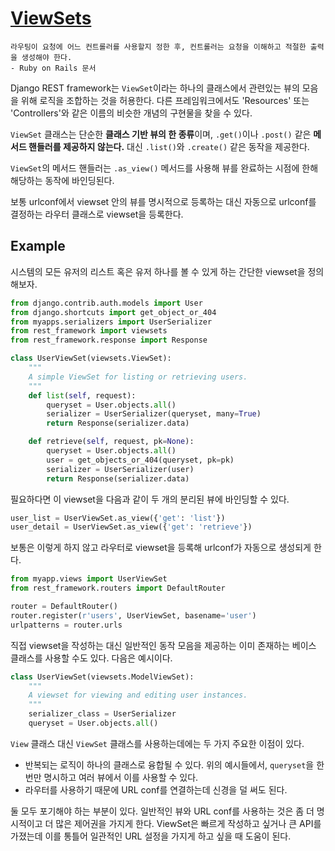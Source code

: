 # [ViewSets](https://www.django-rest-framework.org/api-guide/viewsets/)
```
라우팅이 요청에 어느 컨트롤러를 사용할지 정한 후, 컨트롤러는 요청을 이해하고 적절한 출력을 생성해야 한다.
- Ruby on Rails 문서
```

Django REST framework는 `ViewSet`이라는 하나의 클래스에서 관련있는 뷰의 모음을 위해 로직을 조합하는 것을 허용한다. 다른 프레임워크에서도 'Resources' 또는 'Controllers'와 같은 이름의 비슷한 개념의 구현물을 찾을 수 있다.

`ViewSet` 클래스는 단순한 **클래스 기반 뷰의 한 종류**이며, `.get()`이나 `.post()` 같은 **메서드 핸들러를 제공하지 않는다.** 대신 `.list()`와 `.create()` 같은 동작을 제공한다.

`ViewSet`의 메서드 핸들러는 `.as_view()` 메서드를 사용해 뷰를 완료하는 시점에 한해 해당하는 동작에 바인딩된다.

보통 urlconf에서 viewset 안의 뷰를 명시적으로 등록하는 대신 자동으로 urlconf를 결정하는 라우터 클래스로 viewset을 등록한다.

## Example
시스템의 모든 유저의 리스트 혹은 유저 하나를 볼 수 있게 하는 간단한 viewset을 정의해보자.

```python
from django.contrib.auth.models import User
from django.shortcuts import get_object_or_404
from myapps.serializers import UserSerializer
from rest_framework import viewsets
from rest_framework.response import Response

class UserViewSet(viewsets.ViewSet):
    """
    A simple ViewSet for listing or retrieving users.
    """
    def list(self, request):
        queryset = User.objects.all()
        serializer = UserSerializer(queryset, many=True)
        return Response(serializer.data)

    def retrieve(self, request, pk=None):
        queryset = User.objects.all()
        user = get_objects_or_404(queryset, pk=pk)
        serializer = UserSerializer(user)
        return Response(serializer.data)
```

필요하다면 이 viewset을 다음과 같이 두 개의 분리된 뷰에 바인딩할 수 있다.

```python
user_list = UserViewSet.as_view({'get': 'list'})
user_detail = UserViewSet.as_view({'get': 'retrieve'})
```

보통은 이렇게 하지 않고 라우터로 viewset을 등록해 urlconf가 자동으로 생성되게 한다.

```python
from myapp.views import UserViewSet
from rest_framework.routers import DefaultRouter

router = DefaultRouter()
router.register(r'users', UserViewSet, basename='user')
urlpatterns = router.urls
```

직접 viewset을 작성하는 대신 일반적인 동작 모음을 제공하는 이미 존재하는 베이스 클래스를 사용할 수도 있다. 다음은 예시이다.

```python
class UserViewSet(viewsets.ModelViewSet):
    """
    A viewset for viewing and editing user instances.
    """
    serializer_class = UserSerializer
    queryset = User.objects.all()
```

`View` 클래스 대신 `ViewSet` 클래스를 사용하는데에는 두 가지 주요한 이점이 있다.

- 반복되는 로직이 하나의 클래스로 융합될 수 있다. 위의 예시들에서, `queryset`을 한 번만 명시하고 여러 뷰에서 이를 사용할 수 있다.
- 라우터를 사용하기 때문에 URL conf를 연결하는데 신경을 덜 써도 된다.

둘 모두 포기해야 하는 부분이 있다. 일반적인 뷰와 URL conf를 사용하는 것은 좀 더 명시적이고 더 많은 제어권을 가지게 한다. ViewSet은 빠르게 작성하고 싶거나 큰 API를 가졌는데 이를 통틀어 일관적인 URL 설정을 가지게 하고 싶을 때 도움이 된다.